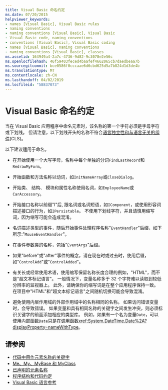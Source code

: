 ```yaml
---
title: Visual Basic 命名约定
ms.date: 07/20/2015
helpviewer_keywords:
- names [Visual Basic], Visual Basic rules
- naming conventions
- naming conventions [Visual Basic], Visual Basic
- Visual Basic code, naming conventions
- conventions [Visual Basic], Visual Basic coding
- names [Visual Basic], naming conventions
- naming conventions [Visual Basic], classes
ms.assetid: 164949a4-2a7c-4736-9d82-9c3078e2e56c
ms.openlocfilehash: 46f59403feced4baafef4662065cb7daedbeaa7b
ms.sourcegitcommit: bce0586f0cccaae6d6cbd625d5a7b824d1d3de4b
ms.translationtype: MT
ms.contentlocale: zh-CN
ms.lasthandoff: 04/02/2019
ms.locfileid: "58837073"
---
```

# <a name="visual-basic-naming-conventions"></a>Visual Basic 命名约定
当在 Visual Basic 应用程序中命名元素时，该名称的第一个字符必须是字母字符或下划线。 但请注意，以下划线开头的名称不符合[语言独立性和与语言无关的组件](../../../standard/language-independence-and-language-independent-components.md)(CLS)。  
  
 以下建议适用于命名。  
  
-   在开始使用一个大写字母，名称中每个单独的分词`FindLastRecord`和`RedrawMyForm`。  
  
-   开始函数和方法名称以动词，如`InitNameArray`或`CloseDialog`。  
  
-   开始类、 结构、 模块和属性名称使用名词，如`EmployeeName`或`CarAccessory`。  
  
-   开始接口名称以前缀"I"后, 跟名词或名词短语，如`IComponent`，或使用形容词描述接口的行为，如`IPersistable`。 不使用下划线字符，并且请慎用缩写词，因为缩写可能会造成混淆。  
  
-   名词描述类型的事件，随后开始事件处理程序名称"`EventHandler`"后缀，如下所示:"`MouseEventHandler`"。  
  
-   在事件参数类的名称，包括"`EventArgs`"后缀。  
  
-   如果"before"或"after"事件的概念，请在现在时或过去时，使用后缀，如"`ControlAdd`"或"`ControlAdded`"。  
  
-   有关长或经常使用术语，使用缩写保留名称长度合理的例如，"HTML"，而不是"超文本标记语言"。 一般情况下，变量名称多于 32 个字符难以读取到较低分辨率的监视器上。 此外，请确保你的缩写词是在整个应用程序保持一致。 在项目中"HTML"和"超文本标记语言"之间随机切换可能会导致混淆。  
  
-   避免使用内层作用域的外部作用域中的名称相同的名称。 如果访问错误变量时，会导致错误。 如果变量和具有相同名称的关键字之间发生冲突，则必须标识关键字的前面添加相应的类型库。 例如，如果有一个名为变量`Date`，可以使用内部函数`Date`只是在调用函数<xref:System.DateTime.Date%2A?displayProperty=nameWithType>。  
  
## <a name="see-also"></a>请参阅

- [代码中用作元素名称的关键字](../../../visual-basic/programming-guide/program-structure/keywords-as-element-names-in-code.md)
- [Me、My、MyBase 和 MyClass](../../../visual-basic/programming-guide/program-structure/me-my-mybase-and-myclass.md)
- [已声明的元素名称](../../../visual-basic/programming-guide/language-features/declared-elements/declared-element-names.md)
- [程序结构和代码约定](../../../visual-basic/programming-guide/program-structure/program-structure-and-code-conventions.md)
- [Visual Basic 语言参考](../../../visual-basic/language-reference/index.md)
